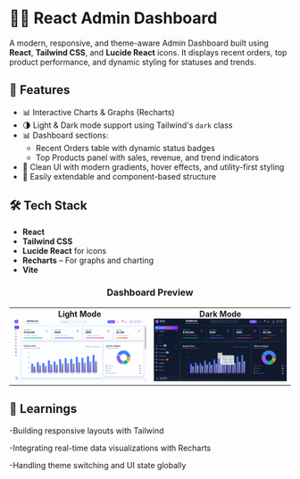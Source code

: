 # 🧑‍💼 React Admin Dashboard

A modern, responsive, and theme-aware Admin Dashboard built using **React**, **Tailwind CSS**, and **Lucide React** icons. It displays recent orders, top product performance, and dynamic styling for statuses and trends.

## 🚀 Features

- 📊 Interactive Charts & Graphs (Recharts) 
- 🌗 Light & Dark mode support using Tailwind's `dark` class  
- 📊 Dashboard sections:
  - Recent Orders table with dynamic status badges
  - Top Products panel with sales, revenue, and trend indicators
- 🎨 Clean UI with modern gradients, hover effects, and utility-first styling
- 🔧 Easily extendable and component-based structure

## 🛠️ Tech Stack

- **React**
- **Tailwind CSS**
- **Lucide React** for icons
- **Recharts** – For graphs and charting
- **Vite** 

<h3 align="center">Dashboard Preview</h3>

<table>
  <tr>
    <td align="center">
      <strong>Light Mode</strong><br>
      <img src="./screenshots/dashboard-light.png" width="300"/>
    </td>
    <td align="center">
      <strong>Dark Mode</strong><br>
      <img src="./screenshots/Dashboard-dark.png" width="300"/>
    </td>
  </tr>
</table>

## 🧠 Learnings

-Building responsive layouts with Tailwind

-Integrating real-time data visualizations with Recharts

-Handling theme switching and UI state globally
